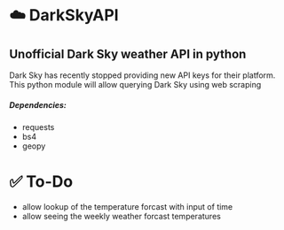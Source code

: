 # :cloud: DarkSkyAPI

## Unofficial Dark Sky weather API in python
Dark Sky has recently stopped providing new API keys for their platform. This python module will allow querying Dark Sky using web scraping

##### Dependencies: 
* requests
* bs4
* geopy

# :white_check_mark: To-Do
* allow lookup of the temperature forcast with input of time
* allow seeing the weekly weather forcast temperatures
